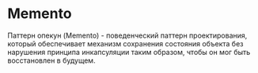 # Memento
Паттерн опекун (Memento) - поведенческий паттерн проектирования, который обеспечивает механизм сохранения состояния объекта без нарушения принципа инкапсуляции таким образом, чтобы он мог быть восстановлен в будущем.
